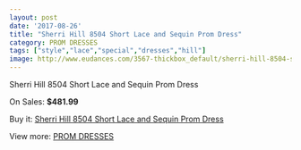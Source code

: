 ```yaml
---
layout: post
date: '2017-08-26'
title: "Sherri Hill 8504 Short Lace and Sequin Prom Dress"
category: PROM DRESSES
tags: ["style","lace","special","dresses","hill"]
image: http://www.eudances.com/3567-thickbox_default/sherri-hill-8504-short-lace-and-sequin-prom-dress.jpg
---
```

Sherri Hill 8504 Short Lace and Sequin Prom Dress

On Sales: **$481.99**
<a href="https://www.eudances.com/en/prom-dresses/1195-sherri-hill-8504-short-lace-and-sequin-prom-dress.html"><amp-img layout="responsive" width="600" height="600" src="//www.eudances.com/3567-thickbox_default/sherri-hill-8504-short-lace-and-sequin-prom-dress.jpg" alt="Sherri Hill 8504 Short Lace and Sequin Prom Dress 0" /></a>

Buy it: [Sherri Hill 8504 Short Lace and Sequin Prom Dress](https://www.eudances.com/en/prom-dresses/1195-sherri-hill-8504-short-lace-and-sequin-prom-dress.html "Sherri Hill 8504 Short Lace and Sequin Prom Dress")

View more: [PROM DRESSES](https://www.eudances.com/en/13-prom-dresses "PROM DRESSES")